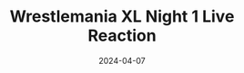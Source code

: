 ---
title: "Wrestlemania XL Night 1 Live Reaction"
date: 2024-04-07
description: "Wrestlemania XL Night 1 Live Reaction"
longDescription: >-
    RVS and R8TED R give their live post-show reaction to night 1 of Wrestlemania 40. The fellas give their thoughts on the matches, make night 2 predictions, and react to the press conference live on air!
duration: "1:04:20"
youtubeId: "H3U_A6qRoQI"

image: "/uploads/thumbnails/H3U_A6qRoQI.jpg"
tags: ["wrestling","wrestlemania"]
draft: false
---